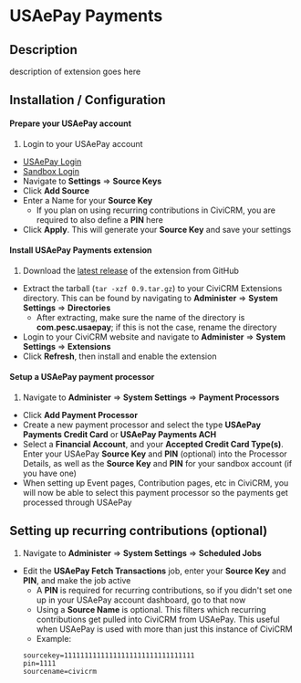 # USAePay Payments
## Description
description of extension goes here
## Installation / Configuration
#### Prepare your USAePay account
1. Login to your USAePay account
  - [USAePay Login](https://www.usaepay.com/login)
  - [Sandbox Login](https://sandbox.usaepay.com/login)
- Navigate to **Settings** => **Source Keys**
- Click **Add Source**
- Enter a Name for your **Source Key**
  - If you plan on using recurring contributions in CiviCRM, you are required to also define a **PIN** here
- Click **Apply**. This will generate your **Source Key** and save your settings

#### Install USAePay Payments extension
1. Download the [latest release](https://github.com/proexchange/com.pesc.usaepay/archive/0.9.tar.gz) of the extension from GitHub
- Extract the tarball (`tar -xzf 0.9.tar.gz`) to your CiviCRM Extensions directory. This can be found by navigating to **Administer** => **System Settings** => **Directories**
  - After extracting, make sure the name of the directory is **com.pesc.usaepay**; if this is not the case, rename the directory
- Login to your CiviCRM website and navigate to **Administer** => **System Settings** => **Extensions**
- Click **Refresh**, then install and enable the extension

#### Setup a USAePay payment processor
1. Navigate to **Administer** => **System Settings** => **Payment Processors**
- Click **Add Payment Processor**
- Create a new payment processor and select the type **USAePay Payments Credit Card** or **USAePay Payments ACH**
- Select a **Financial Account**, and your **Accepted Credit Card Type(s)**. Enter your USAePay **Source Key** and **PIN** (optional) into the Processor Details, as well as the **Source Key** and **PIN** for your sandbox account (if you have one)
- When setting up Event pages, Contribution pages, etc in CiviCRM, you will now be able to select this payment processor so the payments get processed through USAePay

## Setting up recurring contributions (optional)
1. Navigate to **Administer** => **System Settings** => **Scheduled Jobs**
- Edit the **USAePay Fetch Transactions** job, enter your **Source Key** and **PIN**, and make the job active
  - A **PIN** is required for recurring contributions, so if you didn't set one up in your USAePay account dashboard, go to that now
  - Using a **Source Name** is optional. This filters which recurring contributions get pulled into CiviCRM from USAePay. This useful when USAePay is used with more than just this instance of CiviCRM
  - Example:
  ```
  sourcekey=11111111111111111111111111111111
  pin=1111
  sourcename=civicrm
  ```
